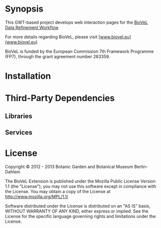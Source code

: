 
Synopsis
========
This GWT-based project develops web interaction pages for the [BioVeL Data Refinement Workflow](https://wiki.biovel.eu/display/doc/Data+Refinement+Workflow)

For more details regarding BioVeL, please visit [www.biovel.eu](www.biovel.eu)

BioVeL is funded by the European Commission 7th Framework Programme (FP7), through the grant agreement number 283359.

Installation
============



Third-Party Dependencies
========================

Libraries
---------

Services
-------

License
=======

Copyright © 2012 - 2013 Botanic Garden and Botanical Museum Berlin-Dahlem

The BioVeL Extension is published under the Mozilla Public License Version 1.1 
(the "License"); you may not use this software except in compliance with the 
License. You may obtain a copy of the License at http://www.mozilla.org/MPL/1.1/

Software distributed under the License is distributed on an "AS IS" basis, 
WITHOUT WARRANTY OF ANY KIND, either express or implied. 
See the License for the specific language governing rights and limitations under the License.

